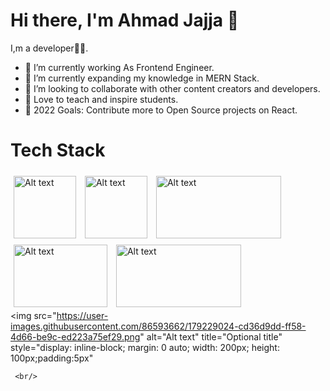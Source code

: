  # Hi there, I'm Ahmad Jajja 👋



 I,m a developer🧑‍💻.

- 🔭 I’m currently working As Frontend Engineer.
- 🌱 I’m currently expanding my knowledge in MERN Stack.
- 👯 I’m looking to collaborate with other content creators and developers.
- 📢 Love to teach and inspire students.
- 🥅 2022 Goals: Contribute more to Open Source projects on React.


# Tech Stack

   <img src="https://upload.wikimedia.org/wikipedia/commons/thumb/1/18/C_Programming_Language.svg/640px-C_Programming_Language.svg.png"
        alt="Alt text" title="Optional title"
        style="display: inline-block; margin: 0 auto; width: 100px; height: 100px;padding:5px">
   <img src="https://upload.wikimedia.org/wikipedia/commons/thumb/1/18/ISO_C%2B%2B_Logo.svg/640px-ISO_C%2B%2B_Logo.svg.png"
        alt="Alt text" title="Optional title"
        style="display: inline-block; margin: 0 auto; width: 100px; height: 100px;padding:5px">
    <img src="https://www.codesansar.com/storage/app/media/seo/dart.png" 
        alt="Alt text" title="Optional title"
        style="display: inline-block; margin: 0 auto; width: 200px; height: 100px;padding:5px">
    <img src="https://lilnop.github.io/js-documentation/img/js.png" 
        alt="Alt text" title="Optional title"
        style="display: inline-block; margin: 0 auto; width: 150px; height: 100px;padding:5px">
    <img src="https://hackr.io/tutorials/learn-html-5/logo/logo-html-5?ver=1587977020" 
        alt="Alt text" title="Optional title"
        style="display: inline-block; margin: 0 auto; width: 200px; height: 100px;padding:5px">   
    <img src="https://user-images.githubusercontent.com/86593662/179229024-cd36d9dd-ff58-4d66-be9c-ed223a75ef29.png" 
        alt="Alt text" title="Optional title"
        style="display: inline-block; margin: 0 auto; width: 200px; height: 100px;padding:5px"
        
     <br/>
